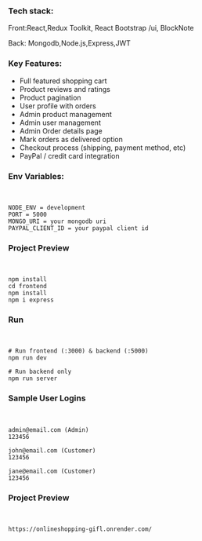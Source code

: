 <h3>Tech stack:</h3>
<p>Front:React,Redux Toolkit, React Bootstrap /ui, BlockNote</p>
<p>Back: Mongodb,Node.js,Express,JWT</p>


 
<h3>Key Features:</h3>
<ul>
 <li> Full featured shopping cart </li>
 <li> Product reviews and ratings </li>
 <li> Product pagination  </li>
 <li> User profile with orders </li>
 <li> Admin product management  </li>
 <li>  Admin user management  </li>
  <li> Admin Order details page  </li>
  <li> Mark orders as delivered option </li>
  <li>Checkout process (shipping, payment method, etc) </li>
  <li> PayPal / credit card integration </li>
</ul>

  
<h3>Env Variables:</h3>
<br>

```
NODE_ENV = development
PORT = 5000
MONGO_URI = your mongodb uri
PAYPAL_CLIENT_ID = your paypal client id

```
<h3>Project Preview</h3>
<br>

```
npm install
cd frontend
npm install
npm i express 
```

<h3>Run</h3>
<br>

```
# Run frontend (:3000) & backend (:5000)
npm run dev

# Run backend only
npm run server
```

<h3>Sample User Logins</h3>
<br>

```
admin@email.com (Admin)
123456

john@email.com (Customer)
123456

jane@email.com (Customer)
123456
```

<h3>Project Preview</h3>
<br>

```
https://onlineshopping-gifl.onrender.com/
```
